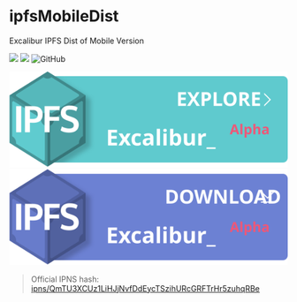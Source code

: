 # ipfsMobileDist
Excalibur IPFS Dist of Mobile Version

[![](https://img.shields.io/badge/project-Excalibur__-ef5777.svg?style=popout-square)](https://github.com/xclbrio)
[![](https://img.shields.io/badge/powered%20by-IPFS-%234A9EA1.svg?style=popout-square)](ipfs.io)
![GitHub](https://img.shields.io/github/license/mashape/apistatus.svg?style=popout-square)

[![](https://raw.githubusercontent.com/xclbrio/styleGuide/master/IPFSexplore.svg?sanitize=true)](https://kovan.ipfs.m.xclbr.io)
[![](https://raw.githubusercontent.com/xclbrio/styleGuide/master/IPFSdownload.svg?sanitize=true)](https://github.com/xclbrio/ipfsWebDist/archive/master.zip)
> Official IPNS hash: [ipns/QmTU3XCUz1LiHJjNvfDdEycTSzihURcGRFTrHr5zuhqRBe](https://cloudflare-ipfs.com/ipns/QmTU3XCUz1LiHJjNvfDdEycTSzihURcGRFTrHr5zuhqRBe)
